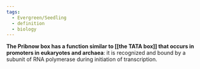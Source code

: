 ```yaml
---
tags:
  - Evergreen/Seedling
  - definition
  - biology
---
```


**The Pribnow box has a function similar to [[the TATA box]] that occurs in promoters in eukaryotes and archaea**: it is recognized and bound by a subunit of RNA polymerase during initiation of transcription.